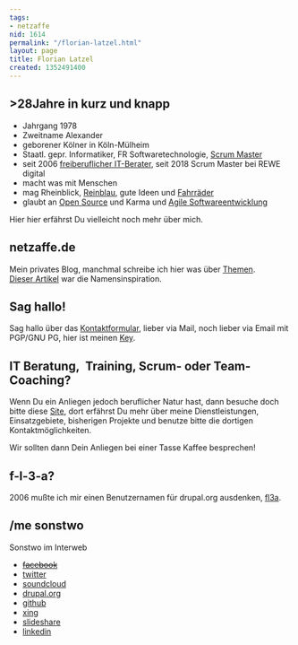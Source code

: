```yaml
---
tags:
- netzaffe
nid: 1614
permalink: "/florian-latzel.html"
layout: page
title: Florian Latzel
created: 1352491400
---
```

<h2>&gt;28Jahre in kurz und knapp</h2>
<ul>
	<li>Jahrgang 1978</li>
	<li>Zweitname Alexander</li>
	<li>geborener Kölner in Köln-Mülheim</li>
	<li>Staatl. gepr. Informatiker, FR Softwaretechnologie, <a href="/node/1635">Scrum Master</a></li>
	<li>seit 2006 <a href="http://is-loesungen.de">freiberuflicher IT-Berater</a>, seit 2018 Scrum Master bei REWE digital</li>
	<li>macht was mit Menschen</li>
	<li>mag Rheinblick, <a href="http://reinblau.de">Reinblau</a>, gute Ideen und <a href="http://netzaffe.de/fotos/fahrrad.html">Fahrräder </a></li>
	<li>glaubt an <a href="/tags/open-source.html">Open Source</a> und Karma und <a href="/tags/agile.html">Agile Softwareentwicklung</a></li>
</ul>
<p>Hier hier erfährst Du vielleicht noch mehr über mich.</p>
<h2>netzaffe.de</h2>
<p>Mein privates Blog, manchmal schreibe ich hier was über <a href="/tagadelic/chunk/7">Themen</a>.<br>
	<a href="http://netzaffe.de/node/335">Dieser Artikel</a> war die Namensinspiration.</p>
<h2>Sag hallo!</h2>
<p>Sag hallo über das <a href="/contact">Kontaktformular</a>, lieber via Mail,&nbsp;noch lieber via Email mit PGP/GNU PG, hier ist meinen <a href="http://pgp.surfnet.nl:11371/pks/lookup?op=get&amp;search=0x768146CD269B69D1">Key</a>.</p>
<h2>IT Beratung,&nbsp; Training, Scrum- oder Team-Coaching?</h2>
<p>Wenn Du ein Anliegen jedoch beruflicher Natur hast, dann besuche doch bitte diese&nbsp;<a href="http://is-loesungen.de">Site</a>, dort erfährst Du mehr über meine Dienstleistungen, Einsatzgebiete, bisherigen Projekte und&nbsp;benutze bitte die dortigen Kontaktmöglichkeiten.</p>
<p>Wir sollten dann Dein Anliegen bei einer Tasse Kaffee besprechen!</p>
<h2>f-l-3-a?</h2>
<p>2006 mußte ich mir einen Benutzernamen für drupal.org ausdenken, <a href="http://drupal.org/user/51103">fl3a</a>.</p>
<h2>/me sonstwo</h2>
<p>Sonstwo im Interweb</p>
<ul>
	<li><strike><a href="/node/1630">facebook</a></strike></li>
	<li><a href="http://twitter.com/fl3a">twitter</a></li>
	<li><a href="http://soundcloud.com/florian-latzel/favorites">soundcloud</a></li>
	<li><a href="http://drupal.org/user/51103">drupal.org</a></li>
	<li><a href="https://github.com/fl3a">github</a></li>
	<li><a href="http://www.xing.com/profile/Florian_Latzel">xing</a></li>
	<li><a href="http://de.slideshare.net/fl3a">slideshare</a></li>
	<li><a href="http://de.linkedin.com/in/florianlatzel/en">linkedin</a></li>
</ul>
